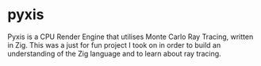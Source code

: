 # pyxis
Pyxis is a CPU Render Engine that utilises Monte Carlo Ray Tracing, written in Zig. This was a just for fun project I took on in order to build an understanding of the Zig language and to learn about ray tracing.
